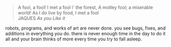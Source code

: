 > A fool, a fool! I met a fool i' the forest,
> A motley fool; a miserable world!
> As I do live by food, I met a fool  
> JAQUES *As you Like it*

robots, programs, and works of art are never done. you see bugs, fixes, and additions in everything you do. there is never enough time in the day to do it all and your brain thinks of more every time you try to fall asleep.

<!--
**JimWright4089/JimWright4089** is a ✨ _special_ ✨ repository because its `README.md` (this file) appears on your GitHub profile.

Here are some ideas to get you started:

- 🔭 I’m currently working on ...
- 🌱 I’m currently learning ...
- 👯 I’m looking to collaborate on ...
- 🤔 I’m looking for help with ...
- 💬 Ask me about ...
- 📫 How to reach me: ...
- 😄 Pronouns: ...
- ⚡ Fun fact: ...
-->
